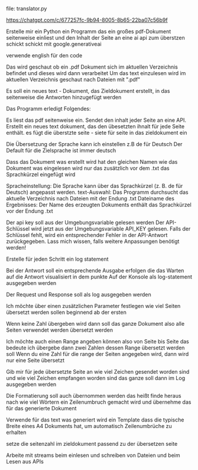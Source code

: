 file: translator.py

https://chatgpt.com/c/677257fc-9b94-8005-8b65-22ba07c56b9f
 

Erstelle mir ein Python ein Programm das ein großes pdf-Dokument seitenweise einliest und den Inhalt der Seite an eine ai api zum überstzen schickt schickt
mit google.generativeai 

verwende english für den code

Das wird geschaut ob ein .pdf Dokument sich im aktuellen Verzeichnis befindet und dieses wird dann verarbeitet
Um das text einzulesen wird im aktuellen Verzeichnis geschaut nach Dateien mit ".pdf"

Es soll ein neues text - Dokument, das Zieldokument erstellt, in das seitenweise die Antworten hinzugefügt werden

Das Programm erledigt Folgendes:

Es liest das pdf seitenweise ein.
Sendet den inhalt jeder Seite an eine API.
Erstellt ein neues text dokument, das den übesetzten ihnalt für jede Seite enthält.
es fügt die überstzte seite - siete für seite in das zieldokument ein

Die Übersetzung der Sprache kann ich einstellen z.B de für Deutsch
Der Default für die Zielsprache ist immer deutsch

Dass das Dokument was erstellt wird hat den gleichen Namen wie das Dokument was eingelesen wird nur das zusätzlich vor dem .txt das Sprachkürzel eingefügt wird

Spracheinstellung: Die Sprache kann über das Sprachkürzel (z. B. de für Deutsch) angepasst werden.
text-Auswahl: Das Programm durchsucht das aktuelle Verzeichnis nach Dateien mit der Endung .txt
Dateiname des Ergebnisses: Der Name des erzeugten Dokuments enthält das Sprachkürzel vor der Endung .txt


 
Der api key soll aus der Umgebungsvariable gelesen werden
Der API-Schlüssel wird jetzt aus der Umgebungsvariable API_KEY gelesen. Falls der Schlüssel fehlt, wird ein entsprechender Fehler in der API-Antwort zurückgegeben. Lass mich wissen, falls weitere Anpassungen benötigt werden!


Erstelle für jeden Schritt ein log statement



Bei der Antwort soll ein entsprechende Ausgabe erfolgen die das Warten auf die Antwort visualisiert in dem punkte  Auf der Konsole als log-statement ausgegeben werden



Der Request und Response soll als log ausgegeben  werden



Ich möchte über einen zusätzlichen Parameter festlegen wie viel Seiten übersetzt werden sollen beginnend ab der ersten



Wenn keine Zahl übergeben wird dann soll das ganze Dokument also alle Seiten verwendet werden übersetzt werden
 

Ich möchte auch einen Range angeben können also von Seite bis Seite das bedeute ich übergebe dann zwei Zahlen dessen Range übersetzt werden soll
Wenn du eine Zahl für die range der Seiten angegeben wird, dann wird nur eine Seite übersetzt

Gib mir für jede übersetzte Seite an wie viel Zeichen gesendet worden sind und wie viel Zeichen empfangen worden sind das ganze soll dann im Log ausgegeben werden


Die Formatierung soll auch übernommen werden das heißt finde heraus nach wie viel Wörtern ein Zeilenumbruch gemacht wird und übernehme das für das generierte Dokument


Verwende für das text was generiert wird ein Template dass die typische Breite eines A4 Dokuments hat, um automatisch Zeilenumbrüche zu erhalten 


setze die seitenzahl im zieldokument passend zu der übersetzen seite

Arbeite mit streams beim einlesen und schreiben von Dateien und beim Lesen aus APIs